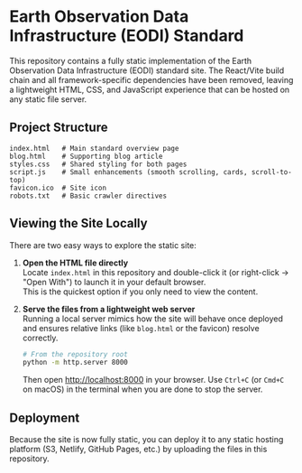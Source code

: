 # Earth Observation Data Infrastructure (EODI) Standard

This repository contains a fully static implementation of the Earth Observation Data Infrastructure (EODI) standard site. The React/Vite build chain and all framework-specific dependencies have been removed, leaving a lightweight HTML, CSS, and JavaScript experience that can be hosted on any static file server.

## Project Structure

```
index.html   # Main standard overview page
blog.html    # Supporting blog article
styles.css   # Shared styling for both pages
script.js    # Small enhancements (smooth scrolling, cards, scroll-to-top)
favicon.ico  # Site icon
robots.txt   # Basic crawler directives
```

## Viewing the Site Locally

There are two easy ways to explore the static site:

1. **Open the HTML file directly**  
   Locate `index.html` in this repository and double-click it (or right-click → "Open With") to launch it in your default browser.  
   This is the quickest option if you only need to view the content.

2. **Serve the files from a lightweight web server**  
   Running a local server mimics how the site will behave once deployed and ensures relative links (like `blog.html` or the favicon) resolve correctly.

   ```sh
   # From the repository root
   python -m http.server 8000
   ```

   Then open [http://localhost:8000](http://localhost:8000) in your browser. Use `Ctrl+C` (or `Cmd+C` on macOS) in the terminal when you are done to stop the server.

## Deployment

Because the site is now fully static, you can deploy it to any static hosting platform (S3, Netlify, GitHub Pages, etc.) by uploading the files in this repository.
